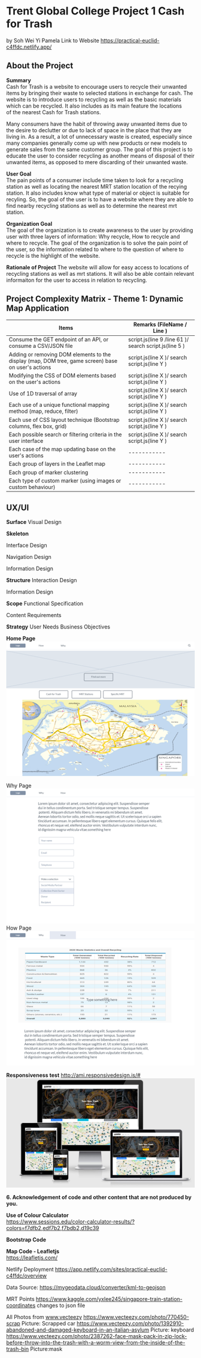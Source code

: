 # Trent Global College Project 1 Cash for Trash
by Soh Wei Yi Pamela
Link to Website https://practical-euclid-c4ffdc.netlify.app/

## About the Project 

**Summary**   
Cash for Trash is a website to encourage users to recycle their unwanted items by bringing their waste to selected stations in exchange for cash. The website is to introduce users to recycling as well as the basic materials which can be recycled. It also includes as its main feature the locations    
of the nearest Cash for Trash stations. 

Many consumers have the habit of throwing away unwanted items due to the desire to declutter or due to lack of space in the place that they are living in. As a result, a lot of unnecessary waste is created, especially since many companies generally come up with new products or new models to generate sales from the same customer group. The goal of this project is to educate the user to consider recycling as another means of disposal of their unwanted items, as opposed to mere discarding of their unwanted waste.

**User Goal**   
 The pain points of a consumer include time taken to look for a recycling station as well as locating the nearest MRT station location of the recying station. It also includes know what type of material or object is suitable for recyling. So, the goal of the user is to have a website where they are able to find nearby recycling stations as well as to determine the nearest mrt station. 

 **Organization Goal**   
 The goal of the organization is to create awareness to the user by providing user with three layers of information: Why recycle, How to recycle and where to recycle. The goal of the organization is to solve the pain point of the user, so the information related to where to the question of where to recycle is the highlight of the website. 

**Rationale of Project**
The website will allow for easy access to locations of recycling stations as well as mrt stations. It will also be able contain relevant informaiton for the user to access in relation to recycling. 

## Project Complexity Matrix - Theme 1: Dynamic Map Application

| Items      |Remarks (FileName / Line ) |
| ----------- | ----------- |
| Consume the GET endpoint of an API, or consume a CSV/JSON file     | script.js(line 9 /line 61 )/ search script.js(line 5 )    |
| Adding or removing DOM elements to the display (map, DOM tree, game screen) base on user's actions  | script.js(line X )/ search script.js(line Y )         |
| Modifying the CSS of DOM elements based on the user's actions | script.js(line X )/ search script.js(line Y ) |
| Use of 1D traversal of array |  script.js(line X )/ search script.js(line Y ) |
| Each use of a unique functional mapping method (map, reduce, filter) |  script.js(line X )/ search script.js(line Y ) |
| Each use of CSS layout technique (Bootstrap columns, flex box, grid) |  script.js(line X )/ search script.js(line Y ) |
| Each possible search or filtering criteria in the user interface |  script.js(line X )/ search script.js(line Y ) |
| Each case of the map updating base on the user's actions | ----------- |
| Each group of layers in the Leaflet map | ----------- |
| Each group of marker clustering | ----------- |
| Each type of custom marker (using images or custom behaviour) | ----------- |

## UX/UI

**Surface**
Visual Design 

**Skeleton**

Interface Design 

Navigation Design 

Information Design

**Structure**
Interaction Design 

Information Design 

**Scope**
Functional Specification 

Content Requirements

**Strategy**
User Needs Business Objectives

**Home Page**
![Home Page](./mockupimages/image1home.png)

Why Page
![Why Page](./mockupimages/image2how.png)
How Page
![How Page](./mockupimages/image3why.png)

**Responsiveness test**
http://ami.responsivedesign.is/#
![Responsive Test](/mockupimages/responsivetest.JPG)

**6. Acknowledgement of code and other content that are not produced by you.**

**Use of Colour Calculator**  
https://www.sessions.edu/color-calculator-results/?colors=f7dfb2,edf7b2,f7bdb2,d19c39

**Bootstrap Code**  
<!-- Broiler template from Bootstap -->
<!-- https://getbootstrap.com/docs/4.5/getting-started/introduction/ -->

**Map Code - Leafletjs**  
https://leafletjs.com/

Netlify Deployment 
https://app.netlify.com/sites/practical-euclid-c4ffdc/overview

Data Source: 
https://mygeodata.cloud/converter/kml-to-geojson

MRT Points 
https://www.kaggle.com/yxlee245/singapore-train-station-coordinates
changes to json file

All Photos from www.vecteezy
https://www.vecteezy.com/photo/770450-scrap
Picture: Scrapped car
https://www.vecteezy.com/photo/1392910-abandoned-and-damaged-keyboard-in-an-italian-asylum
Picture: keyboard 
https://www.vecteezy.com/photo/2387262-face-mask-pack-in-zip-lock-before-throw-into-the-trash-with-a-worm-view-from-the-inside-of-the-trash-bin
Picture:mask 
